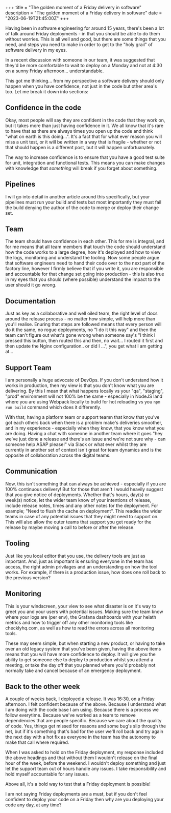 +++
title = "The golden moment of a Friday delivery in software"
description = "The golden moment of a Friday delivery in software"
date = "2023-06-19T21:45:00Z"
+++

Having been in software engineering for around 15 years, there's been a lot of talk around Friday deployments - in that you should be able to do them without worries. This is all well and good, but there are some things that you need, and steps you need to make in order to get to the "holy grail" of software delivery in my eyes.

In a recent discussion with someone in our team, it was suggested that they'd be more comfortable to wait to deploy on a Monday and not at 4:30 on a sunny Friday afternoon... understandable.

This got me thinking... from my perspective a software delivery should only happen when you have confidence, not just in the code but other area's too. Let me break it down into sections:

## Confidence in the code

Okay, most people will say they are confident in the code that they work on, but it takes more than just having confidence in it. We all know that it's rare to have that as there are always times you open up the code and think "what on earth is this doing...". It's a fact that for what ever reason you will miss a unit test, or it will be written in a way that is fragile - whether or not that should happen is a different post, but it will happen unfortuanately.

The way to increase confidence is to ensure that you have a good test suite for unit, integration and functional tests. This means you can make changes with knowledge that _something_ will break if you forget about something.

## Pipelines

I will go into detail in another article around this specifically, but your pipelines must run your build and tests but most importantly they must fail the build denying the author of the code to merge or deploy their change set.

## Team

The team should have confidence in each other. This for me is integral, and for me means that all team members that touch the code should understand how the code works to a large degree, how it's deployed and how to view the logs, monitoring and understand the tooling. Now some people argue that software engineers need to hand their code over to the next part of the factory line, however I firmly believe that if you write it, you are responsible and accountable for that change set going into production - this is also true in my eyes that you should (where possible) understand the impact to the user should it go wrong.

## Documentation

Just as key as a collaborative and well oiled team, the right level of docs around the release process - no matter how simple, will help more than you'll realise. Enuring that steps are followed means that every person will do it the same, no rogue deployments, no "I do it this way" and then the team can't figure out what's gone wrong when someone say's "I think I pressed this button, then routed this and then, no wait... I routed it first and then update the Nginx configuration.. or did I ...", you get what I am getting at...

## Support Team

I am personally a huge advocate of DevOps. If you don't understand how it works in production, then my view is that you don't know what you are delivering. By this I mean that what happens locally vs your "qa", "staging", "prod" environment will not 100% be the same - especially in NodeJS land where you are using Webpack locally to build for hot reloading vs you `npm run build` command which does it differently.

With that, having a platform team or support teamn that know that you've got each others back when there is a problem make's deliveries smoother, and in my experience - especially when they know, that you know what you are doing. Having a chat with someone in another team where it goes "hey we've just done a release and there's an issue and we're not sure why - can someone help ASAP please!" via Slack or what ever whilst they are currently in another set of context isn't great for team dynamics and is the opposite of collaboration across the digital teams.

## Communication

Now, this isn't something that can always be achieved - especially if you are 100% continuous delivery! But for those that aren't I would heavily suggest that you give notice of deployments. Whether that's hours, day(s) or week(s) notice, let the wider team know of your intentions of release, include release notes, times and any other notes for the deployment. For example; "Need to flush the cache on deployment". This readies the wider teams in case of any potential issues that they might need to support on. This will also allow the outer teams that support you get ready for the release by maybe moving a call to before or after the release.

## Tooling

Just like you local editor that you use, the delivery tools are just as important. And, just as important is ensuring everyone in the team has access, the right admin privilages and an understanding on how the tool works. For example, if there is a production issue, how does one roll back to the previous version?

## Monitoring

This is your windscreen, your view to see what disaster is on it's way to greet you and your users with potential issues. Making sure the team know where your logs are (per env), the Grafana dashboards with your helath metrics and how to trigger off any other monitoring tools like checklyhq.com, as well as how to read the errors across all monitoring tools.

These may seem simple, but when starting a new product, or having to take over an old legacy system that you've been given, having the above items means that you will have more confidence to deploy. It will give you the ability to get someone else to deploy to production whilst you attend a meeting, or take the day off that you planned where you'd probably not normally take and cancel because of an emergency deployment.

## Back to the other week

A couple of weeks back, I deployed a release. It was 16:30, on a Friday afternoon. I felt confident because of the above. Because I understand what I am doing with the code base I am using. Because there is a process we follow everytime. Because we've worked as a team to remove dependencies that are people specific. Because we care about the quality of code. Yes, things get missed for reasons and some bug's slip through the net, but if it's something that's bad for the user we'll roll back and try again the next day with a hot fix as everyone in the team has the autonomy to make that call where required.

When I was asked to hold on the Friday deployment, my response included the above headings and that without them I wouldn't release on the final hour of the week, before the weekend. I wouldn't deploy something and just let the support team out of hours handle any issues. I take responsibility and hold myself accountable for any issues.

Above all, it's a bold way to test that a Friday deployment is possible!

I am not saying Friday deployments are a must, but if you don't feel confident to deploy your code on a Friday then why are you deploying your code any day, at any time?

